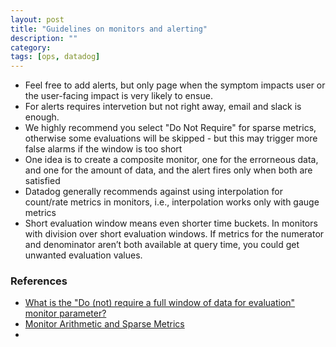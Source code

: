 ```yaml
---
layout: post
title: "Guidelines on monitors and alerting"  
description: ""
category: 
tags: [ops, datadog]
---
```


* Feel free to add alerts, but only page when the symptom impacts user or the user-facing impact is very likely to ensue.
* For alerts requires intervetion but not right away, email and slack is enough.
* We highly recommend you select "Do Not Require" for sparse metrics, otherwise some evaluations will be skipped - but this may trigger more false alarms if the window is too short
* One idea is to create a composite monitor, one for the errorneous data, and one for the amount of data, and the alert fires only when both are satisfied
* Datadog generally recommends against using interpolation for count/rate metrics in monitors, i.e., interpolation works only with gauge metrics
* Short evaluation window means even shorter time buckets. In monitors with division over short evaluation windows. If metrics for the numerator and denominator aren’t both available at query time, you could get unwanted evaluation values.


### References
* [What is the "Do (not) require a full window of data for evaluation" monitor parameter?](https://docs.datadoghq.com/monitors/faq/what-is-the-do-not-require-a-full-window-of-data-for-evaluation-monitor-parameter/)
* [Monitor Arithmetic and Sparse Metrics](https://docs.datadoghq.com/monitors/guide/monitor-arithmetic-and-sparse-metrics/)
* 
